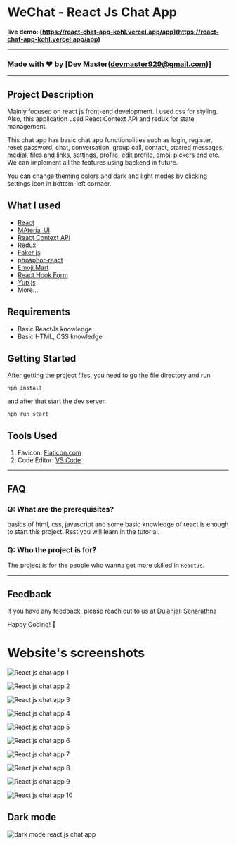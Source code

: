 # WeChat - React Js Chat App

**live demo: [https://react-chat-app-kohl.vercel.app/app](https://react-chat-app-kohl.vercel.app/app)**

---

### Made with ❤️ by [Dev Master(devmaster929@gmail.com)]

---

## Project Description

Mainly focused on react js front-end development. I used css for styling. Also, this application used React Context API and redux for state management.

This chat app has basic chat app functionalities such as login, register, reset password, chat, conversation, group call, contact, starred messages, medial, files and links, settings, profile, edit profile, emoji pickers and etc. We can implement all the features using backend in future. 

You can change theming colors and dark and light modes by clicking settings icon in bottom-left cornaer.

## What I used

- [React](https://reactjs.org/)
- [MAterial UI](https://mui.com/)
- [React Context API](https://legacy.reactjs.org/docs/context.html)
- [Redux](https://redux.js.org/)
- [Faker js](https://fakerjs.dev/)
- [phosphor-react](https://www.npmjs.com/package/phosphor-react)
- [Emoji Mart](https://www.npmjs.com/package/emoji-mart)
- [React Hook Form](https://react-hook-form.com/)
- [Yup js](https://www.npmjs.com/package/yup)
- More...

## Requirements

- Basic ReactJs knowledge
- Basic HTML, CSS knowledge

## Getting Started

After getting the project files, you need to go the file directory and run

```shell
npm install
```

and after that start the dev server.

```shell
npm run start
```

## Tools Used

1. Favicon: [Flaticon.com](https://www.flaticon.com/)
1. Code Editor: [VS Code](https://code.visualstudio.com/)

---

## FAQ

### Q: What are the prerequisites?

basics of html, css, javascript and some basic knowledge of react is enough to start this project. Rest you will learn in the tutorial.

### Q: Who the project is for?

The project is for the people who wanna get more skilled in `ReactJs`.

---

## Feedback

If you have any feedback, please reach out to us at [Dulanjali Senarathna](https://www.behance.net/dulanjasenarathna)

Happy Coding! 🚀

# Website's screenshots

![React js chat app 1](https://user-images.githubusercontent.com/59603716/236672849-f2577271-4a2b-4b25-bca2-97755ba0c9c2.jpg)

![React js chat app 2](https://user-images.githubusercontent.com/59603716/236672853-2e1e2d1a-3e5a-44cd-a472-e0a4285de179.jpg)

![React js chat app 3](https://user-images.githubusercontent.com/59603716/236672858-8b4a24ec-f287-4161-ae1f-7ed6115e35de.jpg)

![React js chat app 4](https://user-images.githubusercontent.com/59603716/236672872-b12dbfbb-b73f-47e0-ab53-d53960083888.jpg)

![React js chat app 5](https://user-images.githubusercontent.com/59603716/236672879-b3f9682c-5ced-4f8e-b3e7-dbbedf901d54.jpg)

![React js chat app 6](https://user-images.githubusercontent.com/59603716/236672884-cddfe6bb-5550-484a-a215-08ec09e52365.jpg)

![React js chat app 7](https://user-images.githubusercontent.com/59603716/236672886-080587d0-92f5-476f-ae24-263bfe8ab23d.jpg)

![React js chat app 8](https://user-images.githubusercontent.com/59603716/236672893-bdd01215-3d0c-4a87-98e8-b8410735390c.jpg)

![React js chat app 9](https://user-images.githubusercontent.com/59603716/236672900-8046f9d1-9d32-4f8b-b443-fa265fa059bd.jpg)

![React js chat app 10](https://user-images.githubusercontent.com/59603716/236672903-d3139cb3-6490-427a-8573-cc9d4956ce60.jpg)

## Dark mode

![dark mode react js chat app](https://user-images.githubusercontent.com/59603716/236672907-66c3c842-66e8-40bb-9c44-ea1e6f7a29da.JPG)
